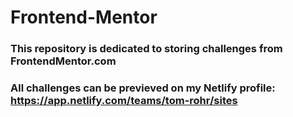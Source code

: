 # Frontend-Mentor

### This repository is dedicated to storing challenges from FrontendMentor.com

### All challenges can be previeved on my Netlify profile: https://app.netlify.com/teams/tom-rohr/sites
